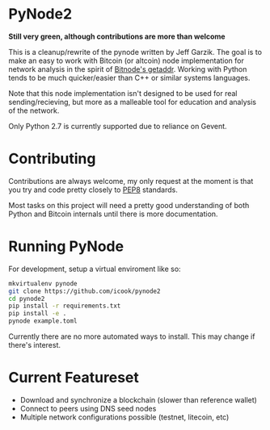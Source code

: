 PyNode2
===========

**Still very green, although contributions are more than welcome**

This is a cleanup/rewrite of the pynode written by Jeff Garzik. The goal is to
make an easy to work with Bitcoin (or altcoin) node implementation for network
analysis in the spirit of [Bitnode's getaddr](https://getaddr.bitnodes.io/).
Working with Python tends to be much quicker/easier than C++ or similar systems
languages.

Note that this node implementation isn't designed to be used for real
sending/recieving, but more as a malleable tool for education and analysis of
the network.

Only Python 2.7 is currently supported due to reliance on Gevent.

Contributing
================

Contributions are always welcome, my only request at the moment is that you try
and code pretty closely to [PEP8](https://www.python.org/dev/peps/pep-0008/)
standards.

Most tasks on this project will need a pretty good understanding of both Python
and Bitcoin internals until there is more documentation.

Running PyNode
================

For development, setup a virtual enviroment like so:

```bash
mkvirtualenv pynode
git clone https://github.com/icook/pynode2
cd pynode2
pip install -r requirements.txt
pip install -e .
pynode example.toml
```

Currently there are no more automated ways to install. This may change if
there's interest.

Current Featureset
===================

* Download and synchronize a blockchain (slower than reference wallet)
* Connect to peers using DNS seed nodes
* Multiple network configurations possible (testnet, litecoin, etc)
